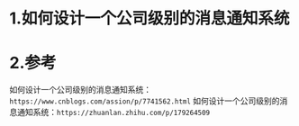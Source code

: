 # 1.如何设计一个公司级别的消息通知系统

# 2.参考
如何设计一个公司级别的消息通知系统：`https://www.cnblogs.com/assion/p/7741562.html`
如何设计一个公司级别的消息通知系统：`https://zhuanlan.zhihu.com/p/179264509`
